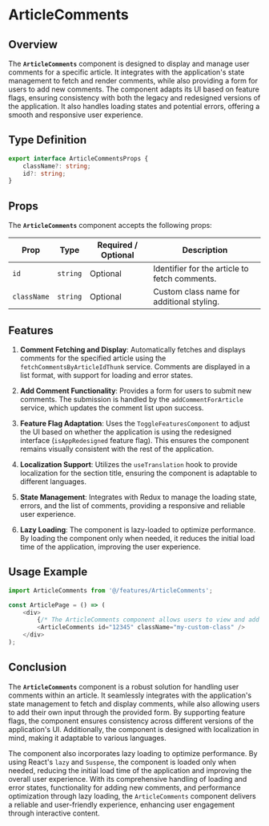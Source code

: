 # ArticleComments 

## Overview
The **`ArticleComments`** component is designed to display and manage user comments for a specific article. It integrates with the application's state management to fetch and render comments, while also providing a form for users to add new comments. The component adapts its UI based on feature flags, ensuring consistency with both the legacy and redesigned versions of the application. It also handles loading states and potential errors, offering a smooth and responsive user experience.

## Type Definition
```typescript
export interface ArticleCommentsProps {
    className?: string;
    id?: string;
}
```
## Props
The **`ArticleComments`** component accepts the following props:

| Prop        | Type       | Required / Optional | Description                                          |
|-------------|------------|---------------------|------------------------------------------------------|
| `id`        | `string`   | Optional            | Identifier for the article to fetch comments.        |
| `className` | `string`   | Optional            | Custom class name for additional styling.            |


## Features
1. **Comment Fetching and Display**: Automatically fetches and displays comments for the specified article using the `fetchCommentsByArticleIdThunk` service. Comments are displayed in a list format, with support for loading and error states.

2. **Add Comment Functionality**: Provides a form for users to submit new comments. The submission is handled by the `addCommentForArticle` service, which updates the comment list upon success.

3. **Feature Flag Adaptation**: Uses the `ToggleFeaturesComponent` to adjust the UI based on whether the application is using the redesigned interface (`isAppRedesigned` feature flag). This ensures the component remains visually consistent with the rest of the application.

4. **Localization Support**: Utilizes the `useTranslation` hook to provide localization for the section title, ensuring the component is adaptable to different languages.

5. **State Management**: Integrates with Redux to manage the loading state, errors, and the list of comments, providing a responsive and reliable user experience.

6. **Lazy Loading**: The component is lazy-loaded to optimize performance. By loading the component only when needed, it reduces the initial load time of the application, improving the user experience.


## Usage Example
```typescript jsx
import ArticleComments from '@/features/ArticleComments';

const ArticlePage = () => (
    <div>
        {/* The ArticleComments component allows users to view and add comments on the article */}
        <ArticleComments id="12345" className="my-custom-class" />
    </div>
);
```

## Conclusion
The **`ArticleComments`** component is a robust solution for handling user comments within an article. It seamlessly integrates with the application's state management to fetch and display comments, while also allowing users to add their own input through the provided form. By supporting feature flags, the component ensures consistency across different versions of the application's UI. Additionally, the component is designed with localization in mind, making it adaptable to various languages.

The component also incorporates lazy loading to optimize performance. By using React's `lazy` and `Suspense`, the component is loaded only when needed, reducing the initial load time of the application and improving the overall user experience. With its comprehensive handling of loading and error states, functionality for adding new comments, and performance optimization through lazy loading, the `ArticleComments` component delivers a reliable and user-friendly experience, enhancing user engagement through interactive content.
